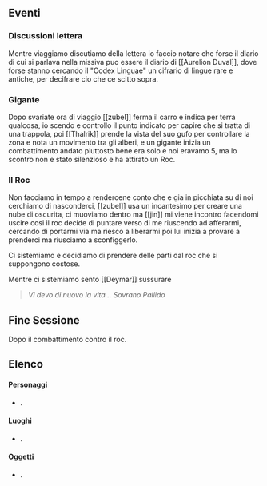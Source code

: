 
## Eventi

### Discussioni lettera

Mentre viaggiamo discutiamo della lettera io faccio notare che forse il diario di cui si parlava nella missiva puo essere il diario di [[Aurelion Duval]], dove forse stanno cercando il "Codex Linguae" un cifrario di lingue rare e antiche, per decifrare cio che ce scitto sopra.

### Gigante

Dopo svariate ora di viaggio [[zubel]] ferma il carro e indica per terra qualcosa, io scendo e controllo il punto indicato per capire che si tratta di una trappola, poi [[Thalrik]] prende la vista del suo gufo per controllare la zona e nota un movimento tra gli alberi, e un gigante inizia un combattimento andato piuttosto bene era solo e noi eravamo 5, ma lo scontro non e stato silenzioso e ha attirato un Roc.

### Il Roc

Non facciamo in tempo a rendercene conto che e gia in picchiata su di noi cerchiamo di nasconderci, [[zubel]] usa un incantesimo per creare una nube di oscurita, ci muoviamo dentro ma [[jin]] mi viene incontro facendomi uscire cosi il roc decide di puntare verso di me riuscendo ad afferarmi, cercando di portarmi via ma riesco a liberarmi poi lui inizia a provare a prenderci ma riusciamo a sconfiggerlo.

Ci sistemiamo e decidiamo di prendere delle parti dal roc che si suppongono costose.

Mentre ci sistemiamo sento [[Deymar]] sussurare
> *Vi devo di nuovo la vita... Sovrano Pallido*

## Fine Sessione

Dopo il combattimento contro il roc.

## Elenco

#### Personaggi
- .

#### Luoghi
- .

#### Oggetti
- .
